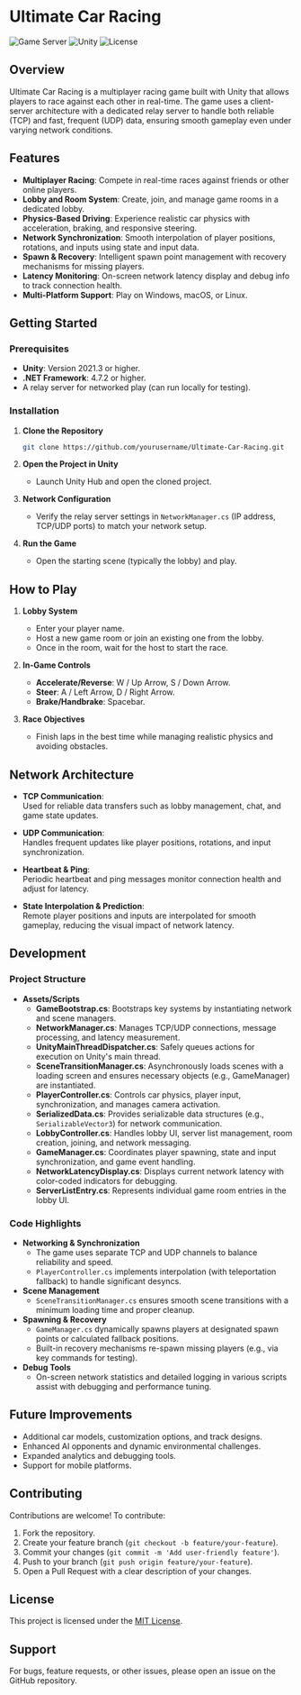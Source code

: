 # Ultimate Car Racing

![Game Server](https://img.shields.io/badge/Game%20Server-Racing-brightgreen)
![Unity](https://img.shields.io/badge/Unity-2021.3%2B-blue)
![License](https://img.shields.io/badge/License-MIT-yellow)

## Overview

Ultimate Car Racing is a multiplayer racing game built with Unity that allows players to race against each other in real-time. The game uses a client-server architecture with a dedicated relay server to handle both reliable (TCP) and fast, frequent (UDP) data, ensuring smooth gameplay even under varying network conditions.

## Features

- **Multiplayer Racing**: Compete in real-time races against friends or other online players.
- **Lobby and Room System**: Create, join, and manage game rooms in a dedicated lobby.
- **Physics-Based Driving**: Experience realistic car physics with acceleration, braking, and responsive steering.
- **Network Synchronization**: Smooth interpolation of player positions, rotations, and inputs using state and input data.
- **Spawn & Recovery**: Intelligent spawn point management with recovery mechanisms for missing players.
- **Latency Monitoring**: On-screen network latency display and debug info to track connection health.
- **Multi-Platform Support**: Play on Windows, macOS, or Linux.

## Getting Started

### Prerequisites

- **Unity**: Version 2021.3 or higher.
- **.NET Framework**: 4.7.2 or higher.
- A relay server for networked play (can run locally for testing).

### Installation

1. **Clone the Repository**
   ```bash
   git clone https://github.com/yourusername/Ultimate-Car-Racing.git
   ```
2. **Open the Project in Unity**
   - Launch Unity Hub and open the cloned project.

3. **Network Configuration**
   - Verify the relay server settings in `NetworkManager.cs` (IP address, TCP/UDP ports) to match your network setup.

4. **Run the Game**
   - Open the starting scene (typically the lobby) and play.

## How to Play

1. **Lobby System**
   - Enter your player name.
   - Host a new game room or join an existing one from the lobby.
   - Once in the room, wait for the host to start the race.

2. **In-Game Controls**
   - **Accelerate/Reverse**: W / Up Arrow, S / Down Arrow.
   - **Steer**: A / Left Arrow, D / Right Arrow.
   - **Brake/Handbrake**: Spacebar.

3. **Race Objectives**
   - Finish laps in the best time while managing realistic physics and avoiding obstacles.

## Network Architecture

- **TCP Communication**:  
  Used for reliable data transfers such as lobby management, chat, and game state updates.
  
- **UDP Communication**:  
  Handles frequent updates like player positions, rotations, and input synchronization.
  
- **Heartbeat & Ping**:  
  Periodic heartbeat and ping messages monitor connection health and adjust for latency.

- **State Interpolation & Prediction**:  
  Remote player positions and inputs are interpolated for smooth gameplay, reducing the visual impact of network latency.

## Development

### Project Structure

- **Assets/Scripts**
  - **GameBootstrap.cs**: Bootstraps key systems by instantiating network and scene managers.
  - **NetworkManager.cs**: Manages TCP/UDP connections, message processing, and latency measurement.
  - **UnityMainThreadDispatcher.cs**: Safely queues actions for execution on Unity's main thread.
  - **SceneTransitionManager.cs**: Asynchronously loads scenes with a loading screen and ensures necessary objects (e.g., GameManager) are instantiated.
  - **PlayerController.cs**: Controls car physics, player input, synchronization, and manages camera activation.
  - **SerializedData.cs**: Provides serializable data structures (e.g., `SerializableVector3`) for network communication.
  - **LobbyController.cs**: Handles lobby UI, server list management, room creation, joining, and network messaging.
  - **GameManager.cs**: Coordinates player spawning, state and input synchronization, and game event handling.
  - **NetworkLatencyDisplay.cs**: Displays current network latency with color-coded indicators for debugging.
  - **ServerListEntry.cs**: Represents individual game room entries in the lobby UI.

### Code Highlights

- **Networking & Synchronization**
  - The game uses separate TCP and UDP channels to balance reliability and speed.
  - `PlayerController.cs` implements interpolation (with teleportation fallback) to handle significant desyncs.
- **Scene Management**
  - `SceneTransitionManager.cs` ensures smooth scene transitions with a minimum loading time and proper cleanup.
- **Spawning & Recovery**
  - `GameManager.cs` dynamically spawns players at designated spawn points or calculated fallback positions.
  - Built-in recovery mechanisms re-spawn missing players (e.g., via key commands for testing).
- **Debug Tools**
  - On-screen network statistics and detailed logging in various scripts assist with debugging and performance tuning.

## Future Improvements

- Additional car models, customization options, and track designs.
- Enhanced AI opponents and dynamic environmental challenges.
- Expanded analytics and debugging tools.
- Support for mobile platforms.

## Contributing

Contributions are welcome! To contribute:

1. Fork the repository.
2. Create your feature branch (`git checkout -b feature/your-feature`).
3. Commit your changes (`git commit -m 'Add user-friendly feature'`).
4. Push to your branch (`git push origin feature/your-feature`).
5. Open a Pull Request with a clear description of your changes.

## License

This project is licensed under the [MIT License](LICENSE).

## Support

For bugs, feature requests, or other issues, please open an issue on the GitHub repository.